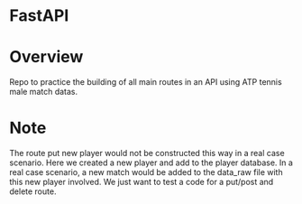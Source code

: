 # FastAPI


# Overview
Repo to practice the building of all main routes in an API using ATP tennis male match datas.


# Note

The route put new player would not be constructed this way in a real case scenario. Here we created a new player and add to the player database. In a real case scenario, a new match would be added to the data_raw file with this new player involved. We just want to test a code for a put/post and delete route.


